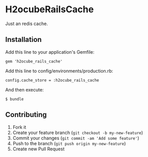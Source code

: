 # H2ocubeRailsCache

Just an redis cache.

## Installation

Add this line to your application's Gemfile:

    gem 'h2ocube_rails_cache'

Add this line to config/environments/production.rb:

    config.cache_store = :h2ocube_rails_cache

And then execute:

    $ bundle

## Contributing

1. Fork it
2. Create your feature branch (`git checkout -b my-new-feature`)
3. Commit your changes (`git commit -am 'Add some feature'`)
4. Push to the branch (`git push origin my-new-feature`)
5. Create new Pull Request
